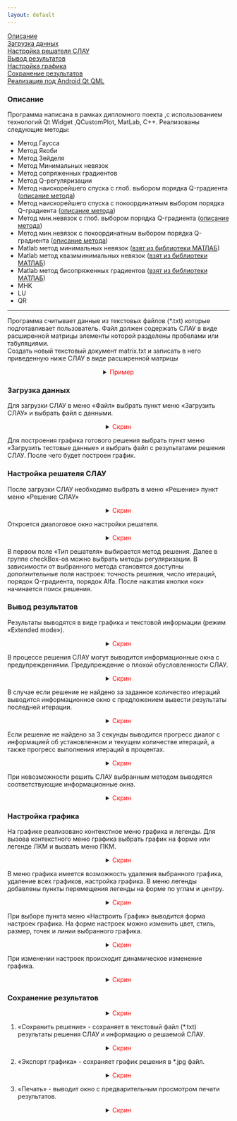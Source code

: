 ```yaml
---
layout: default
---
```


[Описание](#0)    
[Загрузка данных](#1)    
[Настройка решателя СЛАУ](#2)    
[Вывод результатов](#3)    
[Настройка графика](#4)    
[Сохранение результатов](#5)    
[Реализация под Android Qt QML](./slau-qml/slau_qml)    
<a name="0"></a>
### Описание
Программа написана в рамках дипломного поекта ,с использованием технологий Qt Widget ,QCustomPlot, MatLab, С++.
Реализованы следующие методы:
- Метод Гаусса
- Метод Якоби
- Метод Зейделя
- Метод Минимальных невязок
- Метод сопряженных градиентов
- Метод Q-регуляризации
- Метод наискорейшего спуска с глоб. выбором порядка Q-градиента ([описание метода](http://www.ivdon.ru/ru/magazine/archive/n3y2015/3150))
- Метод наискорейшего спуска с покоординатным выбором порядка Q-градиента ([описание метода](http://www.ivdon.ru/ru/magazine/archive/n3y2015/3150))
- Метод мин.невязок с глоб. выбором порядка Q-градиента ([описание метода](http://www.ivdon.ru/ru/magazine/archive/n3y2015/3150))
- Метод мин.невязок с покоординатным выбором порядка Q-градиента ([описание метода](http://www.ivdon.ru/ru/magazine/archive/n3y2015/3150))
- Matlab метод минимальных невязок ([взят из библиотеки МАТЛАБ](http://www.mathworks.com/help/matlab/ref/minres.html))
- Matlab метод квазиминимальных невязок ([взят из библиотеки МАТЛАБ](http://www.mathworks.com/help/matlab/ref/qmr.html))
- Matlab метод бисопряженных градиентов ([взят из библиотеки МАТЛАБ](http://www.mathworks.com/help/matlab/ref/bicg.html))
- МНК
- LU
- QR

_ _ _

Программа считывает данные из текстовых файлов (*.txt) которые подготавливает пользователь. Файл должен содержать СЛАУ в виде расширенной матрицы элементы которой разделены пробелами или табуляциями.    
Создать новый текстовый документ matrix.txt и записать в него приведенную ниже СЛАУ в виде расширенной матрицы

<details align="center"> 
  <p><summary><font color="red">Пример</font></summary></p>
    <p align="center">
        <img src="./images/image001.png" >
    </p>
    <p align="center">
         <img src="./images/image003.png" >
    </p>
</details>

<a name="1"></a>
### Загрузка данных
Для загрузки СЛАУ в меню «Файл» выбрать пункт меню «Загрузить СЛАУ» и выбрать файл с данными.
<details align="center"> 
  <p><summary><font color="red">Скрин</font></summary></p>
<p align="center">
  <img src="./images/image004.png" >
</p>
</details> 

Для построения графика готового решения выбрать пункт меню «Загрузить тестовые данные» и выбрать файл с результатами решения СЛАУ. После чего будет построен график.
<a name="2"></a>
### Настройка решателя СЛАУ 
После загрузки СЛАУ необходимо выбрать в меню «Решение» пункт меню «Решение СЛАУ»
<details align="center"> 
  <p><summary><font color="red">Скрин</font></summary></p>
<p align="center">
  <img src="./images/image005.png" >
</p>
</details> 

Откроется диалоговое окно настройки решателя.
<details align="center"> 
  <p><summary><font color="red">Скрин</font></summary></p>
<p align="center">
  <img src="./images/image006.png" >
</p>
</details> 

В первом поле «Тип решателя» выбирается метод решения. Далее в группе checkBox-ов можно выбрать методы регуляризации. В зависимости от выбранного метода становятся доступны дополнительные поля настроек:
точность решения, число итераций, порядок Q-градиента, порядок Alfa. После нажатия кнопки «ок» начинается поиск решения.
<a name="3"></a>
### Вывод результатов 
Результаты выводятся в виде графика и текстовой информации (режим «Extended mode»).
<details align="center"> 
  <p><summary><font color="red">Скрин</font></summary></p>
<p align="center">
  <img src="./images/image013.png" >
</p>
<p align="center">
  <img src="./images/image015.png" >
</p>
</details> 

В процессе решения СЛАУ могут выводится информационные окна с
предупреждениями.
Предупреждение о плохой обусловленности СЛАУ.
<details align="center"> 
  <p><summary><font color="red">Скрин</font></summary></p>
<p align="center">
  <img src="./images/image007.png" >
</p>
</details>

В случае если решение не найдено за заданное количество итераций выводится информационное окно с предложением вывести результаты последней итерации.
<details align="center"> 
  <p><summary><font color="red">Скрин</font></summary></p>
<p align="center">
  <img src="./images/image008.png" >
</p>
</details>

Если решение не найдено за 3 секунды выводится прогресс диалог с информацией об установленном и текущем количестве итераций, а также прогресс выполнения итераций в процентах.
<details align="center"> 
  <p><summary><font color="red">Скрин</font></summary></p>
<p align="center">
  <img src="./images/image009.png" >
</p>
</details>

При невозможности решить СЛАУ выбранным методом выводятся соответствующие информационные окна.
<details align="center"> 
  <p><summary><font color="red">Скрин</font></summary></p>
<p align="center">
  <img src="./images/image010.png"  height="125">
  <img src="./images/image011.png" >
  <img src="./images/image012.png" >
</p>
</details>

<a name="4"></a>
### Настройка графика 
На графике реализовано контекстное меню графика и легенды. Для вызова контекстного меню графика выбрать график на форме или легенде ЛКМ и вызвать меню ПКМ.
<details align="center"> 
  <p><summary><font color="red">Скрин</font></summary></p>
<p align="center">
  <img src="./images/image016.png" >
</p>
</details>

В меню графика имеется возможность удаления выбранного графика, удаление всех графиков, настройка графика. 
В меню легенды добавлены пункты перемещения легенды на форме по углам и центру. 
<details align="center"> 
  <p><summary><font color="red">Скрин</font></summary></p>
<p align="center">
  <img src="./images/image017.png" >
</p>
</details>

При выборе пункта меню «Настроить График» выводится форма настроек графика. На форме настроек можно изменить цвет, стиль, размер, точек и линии выбранного графика. 
<details align="center"> 
  <p><summary><font color="red">Скрин</font></summary></p>
<p align="center">
  <img src="./images/image018.png" >
</p>
</details>

При изменении настроек происходит динамическое изменение графика.
<details align="center"> 
  <p><summary><font color="red">Скрин</font></summary></p>
<p align="center">
  <img src="./images/image019.png" >
</p>
<p align="center">
  <img src="./images/image020.png" >
</p>
</details>

<a name="5"></a>
### Сохранение результатов
<details align="center"> 
  <p><summary><font color="red">Скрин</font></summary></p>
<p align="center">
  <img src="./images/image004.png" >
</p>
</details>

1. «Сохранить решение» - сохраняет в текстовый файл (*.txt) результаты решения СЛАУ и информацию о решаемой СЛАУ.
<details align="center"> 
  <p><summary><font color="red">Скрин</font></summary></p>
<p align="center">
  <img src="./images/image015.png" >
</p>
</details>

2. «Экспорт графика» - сохраняет график решения в *.jpg файл.
<details align="center"> 
  <p><summary><font color="red">Скрин</font></summary></p>
<p align="center">
  <img src="./images/image022.png" >
</p>
</details>

3. «Печать» - выводит окно с предварительным просмотром печати результатов.
<details align="center"> 
  <p><summary><font color="red">Скрин</font></summary></p>
<p align="center">
  <img src="./images/image024.png" >
</p>
</details>